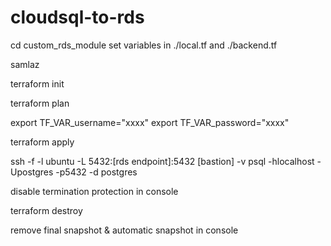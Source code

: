 # cloudsql-to-rds
cd custom_rds_module
set variables in ./local.tf and ./backend.tf

samlaz

terraform init

terraform plan

export TF_VAR_username="xxxx"
export TF_VAR_password="xxxx"

terraform apply

ssh -f -l ubuntu -L 5432:[rds endpoint]:5432 [bastion] -v
psql -hlocalhost -Upostgres -p5432 -d postgres

disable termination protection in console

terraform destroy

remove final snapshot & automatic snapshot in console